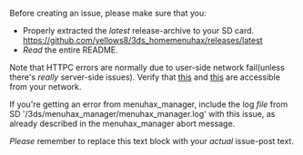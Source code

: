 Before creating an issue, please make sure that you:
* Properly extracted the *latest* release-archive to your SD card. https://github.com/yellows8/3ds_homemenuhax/releases/latest
* *Read* the entire README.

Note that HTTPC errors are normally due to user-side network fail(unless there's *really* server-side issues). Verify that [this](https://yls8.mtheall.com/) and [this](https://smealum.github.io/ninjhax2/) are accessible from your network.

If you're getting an error from menuhax_manager, include the log *file* from SD '/3ds/menuhax_manager/menuhax_manager.log' with this issue, as already described in the menuhax_manager abort message.

*Please* remember to replace this text block with your *actual* issue-post text.
